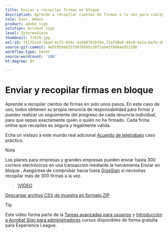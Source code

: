 ```yaml
---
title: Enviar y recopilar firmas en bloque
description: Aprende a recopilar cientos de firmas a la vez para cualquier documento en solo unos pasos
role: User, Admin
product: adobe sign
solution: Acrobat Sign
level: Intermediate
thumbnail: 37839.jpg
exl-id: f81f5ce8-26ad-4c73-934c-da580782bf84,71a748b0-48c9-4a1e-befe-d5f311d6c05e
source-git-commit: 4ebf9594025f98f0505c58f1ab43fb864ed51206
workflow-type: tm+mt
source-wordcount: '188'
ht-degree: 0%

---
```


# Enviar y recopilar firmas en bloque

Aprende a recopilar cientos de firmas en solo unos pasos. En este caso de uso, todos obtienen su propia renuncia de responsabilidad para firmar y puedes realizar un seguimiento del progreso de cada renuncia individual, para que sepas exactamente quién o quién no ha firmado. Cada firma online que recopiles es segura y legalmente válida.

Echa un vistazo a este mundo real adicional [Acuerdo de teletrabajo](https://experienceleague.adobe.com/docs/document-cloud-learn/sign-learning-hub/expand/recipes/gov/usecasegovtelework.html?lang=en) caso práctico.

>[!NOTE]
>
>Los planes para empresas y grandes empresas pueden enviar hasta 300 correos electrónicos en una transacción mediante la herramienta Enviar en bloque . Asegúrese de comprobar hacia fuera [GigaSign](https://experienceleague.adobe.com/docs/document-cloud-learn/sign-learning-hub/develop/custom/gigasign.html?lang=en) si necesitas recopilar más de 300 firmas a la vez.

>[!VIDEO](https://video.tv.adobe.com/v/33655?quality=12&learn=on&hidetitle=true)

[Descargar archivo CSV de muestra en formato ZIP](../assets/megasign_merge_sample.zip)

>[!TIP]
>
>Este vídeo forma parte de la [Tareas avanzadas para usuarios](https://experienceleague.adobe.com/?recommended=Sign-U-1-2020.3) y [Introducción a Acrobat Sign para administradores](https://experienceleague.adobe.com/?recommended=Sign-A-1-2020.2) cursos disponibles de forma gratuita para Experience League.
